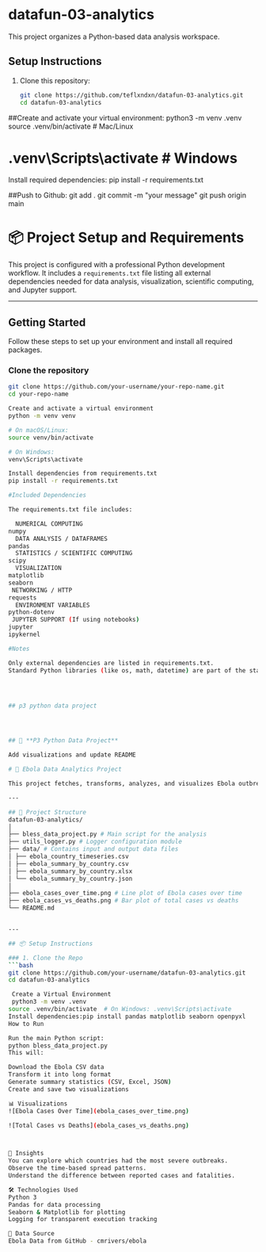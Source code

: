 # datafun-03-analytics

This project organizes a Python-based data analysis workspace.

## Setup Instructions

1. Clone this repository:
   ```bash
   git clone https://github.com/teflxndxn/datafun-03-analytics.git
   cd datafun-03-analytics

##Create and activate your virtual environment:
python3 -m venv .venv
source .venv/bin/activate  # Mac/Linux
# .venv\Scripts\activate   # Windows
Install required dependencies:
pip install -r requirements.txt

##Push to Github:
git add .
git commit -m "your message"
git push origin main

# 📦 Project Setup and Requirements

This project is configured with a professional Python development workflow. It includes a `requirements.txt` file listing all external dependencies needed for data analysis, visualization, scientific computing, and Jupyter support.


---

## Getting Started

Follow these steps to set up your environment and install all required packages.

### Clone the repository

```bash
git clone https://github.com/your-username/your-repo-name.git
cd your-repo-name

Create and activate a virtual environment 
python -m venv venv

# On macOS/Linux:
source venv/bin/activate

# On Windows:
venv\Scripts\activate

Install dependencies from requirements.txt
pip install -r requirements.txt

#Included Dependencies

The requirements.txt file includes:

  NUMERICAL COMPUTING
numpy
  DATA ANALYSIS / DATAFRAMES
pandas
  STATISTICS / SCIENTIFIC COMPUTING
scipy
  VISUALIZATION
matplotlib
seaborn
 NETWORKING / HTTP
requests
  ENVIRONMENT VARIABLES
python-dotenv
 JUPYTER SUPPORT (If using notebooks)
jupyter
ipykernel

#Notes

Only external dependencies are listed in requirements.txt.
Standard Python libraries (like os, math, datetime) are part of the standard library and do not need to be listed.




## p3 python data project




## 🚀 **P3 Python Data Project**

Add visualizations and update README

# 🧪 Ebola Data Analytics Project

This project fetches, transforms, analyzes, and visualizes Ebola outbreak data across multiple countries. The goal is to derive insights about the spread and impact of the virus using Python, Pandas, Seaborn, and Matplotlib.

---

## 📁 Project Structure
datafun-03-analytics/
│
├── bless_data_project.py # Main script for the analysis
├── utils_logger.py # Logger configuration module
├── data/ # Contains input and output data files
│ ├── ebola_country_timeseries.csv
│ ├── ebola_summary_by_country.csv
│ ├── ebola_summary_by_country.xlsx
│ └── ebola_summary_by_country.json
│
├── ebola_cases_over_time.png # Line plot of Ebola cases over time
├── ebola_cases_vs_deaths.png # Bar plot of total cases vs deaths
└── README.md


---

## 📦 Setup Instructions

### 1. Clone the Repo
```bash
git clone https://github.com/your-username/datafun-03-analytics.git
cd datafun-03-analytics

 Create a Virtual Environment
 python3 -m venv .venv
source .venv/bin/activate  # On Windows: .venv\Scripts\activate
Install dependencies:pip install pandas matplotlib seaborn openpyxl
How to Run

Run the main Python script: 
python bless_data_project.py
This will:

Download the Ebola CSV data
Transform it into long format
Generate summary statistics (CSV, Excel, JSON)
Create and save two visualizations

📊 Visualizations
![Ebola Cases Over Time](ebola_cases_over_time.png)

![Total Cases vs Deaths](ebola_cases_vs_deaths.png)



🧠 Insights
You can explore which countries had the most severe outbreaks.
Observe the time-based spread patterns.
Understand the difference between reported cases and fatalities.

🛠️ Technologies Used
Python 3
Pandas for data processing
Seaborn & Matplotlib for plotting
Logging for transparent execution tracking

🔗 Data Source
Ebola Data from GitHub - cmrivers/ebola



